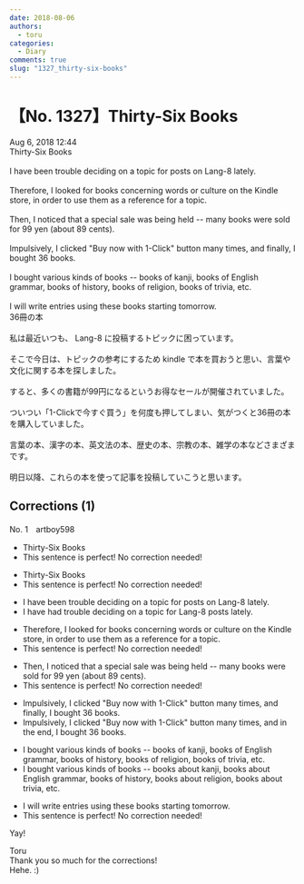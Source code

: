 ```yaml
---
date: 2018-08-06
authors:
  - toru
categories:
  - Diary
comments: true
slug: "1327_thirty-six-books"
---
```


# 【No. 1327】Thirty-Six Books
<div class="date">Aug 6, 2018 12:44</div>
<div id="post"><div id="body_show_ori">
Thirty-Six Books<br/><br/>I have been trouble deciding on a topic for posts on Lang-8 lately.<br/><br/>Therefore, I looked for books concerning words or culture on the Kindle store, in order to use them as a reference for a topic.<br/><br/>Then, I noticed that a special sale was being held -- many books were sold for 99 yen (about 89 cents).<br/><br/>Impulsively, I clicked "Buy now with 1-Click" button many times, and finally, I bought 36 books.<br/><br/>I bought various kinds of books -- books of kanji, books of English grammar, books of history, books of religion, books of trivia, etc.<br/><br/>I will write entries using these books starting tomorrow.
</div></div>

<!-- more -->

<div id="post_ja"><div id="body_show_mo">
36冊の本<br/><br/>私は最近いつも、 Lang-8 に投稿するトピックに困っています。<br/><br/>そこで今日は、トピックの参考にするため kindle で本を買おうと思い、言葉や文化に関する本を探しました。<br/><br/>すると、多くの書籍が99円になるというお得なセールが開催されていました。<br/><br/>ついつい「1-Clickで今すぐ買う」を何度も押してしまい、気がつくと36冊の本を購入していました。<br/><br/>言葉の本、漢字の本、英文法の本、歴史の本、宗教の本、雑学の本などさまざまです。<br/><br/>明日以降、これらの本を使って記事を投稿していこうと思います。
</div></div>

## Corrections (1)
<div id="block"><div class="first_name"> No. 1　<span class="just_name">artboy598</span></div><div id="block2">
<ul class="correction_field">
<li class="incorrect">Thirty-Six Books</li>
<li class="corrected perfect">This sentence is perfect! No correction needed!</li>
</ul>
<ul class="correction_field">
<li class="incorrect">Thirty-Six Books</li>
<li class="corrected perfect">This sentence is perfect! No correction needed!</li>
</ul>
<ul class="correction_field">
<li class="incorrect">I have been trouble deciding on a topic for posts on Lang-8 lately.</li>
<li class="corrected correct">
I have <span class="f_red">had</span> trouble deciding on a topic for <span class="f_blue">Lang-8 posts</span> lately.
</li>
</ul>
<ul class="correction_field">
<li class="incorrect">Therefore, I looked for books concerning words or culture on the Kindle store, in order to use them as a reference for a topic.</li>
<li class="corrected perfect">This sentence is perfect! No correction needed!</li>
</ul>
<ul class="correction_field">
<li class="incorrect">Then, I noticed that a special sale was being held -- many books were sold for 99 yen (about 89 cents).</li>
<li class="corrected perfect">This sentence is perfect! No correction needed!</li>
</ul>
<ul class="correction_field">
<li class="incorrect">Impulsively, I clicked "Buy now with 1-Click" button many times, and finally, I bought 36 books.</li>
<li class="corrected correct">
Impulsively, I clicked "Buy now with 1-Click" button many times, and <span class="f_red">in the end</span>, I bought 36 books.
</li>
</ul>
<ul class="correction_field">
<li class="incorrect">I bought various kinds of books -- books of kanji, books of English grammar, books of history, books of religion, books of trivia, etc.</li>
<li class="corrected correct">
I bought various kinds of books -- books <span class="f_red">about</span> kanji, books <span class="f_red">about</span> English grammar, books of history, books <span class="f_red">about</span> religion, books <span class="f_red">about</span> trivia, etc.
</li>
</ul>
<ul class="correction_field">
<li class="incorrect">I will write entries using these books starting tomorrow.</li>
<li class="corrected perfect">This sentence is perfect! No correction needed!</li>
</ul>
<p class="comment_small">
 Yay!
</p>

</div><div class="name"><span class="just_name">Toru</span><br>
Thank you so much for the corrections!<br/>Hehe. :)
</div>
</div>
